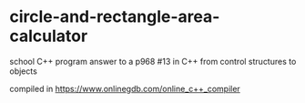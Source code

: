 # circle-and-rectangle-area-calculator
school C++ program
answer to a p968 #13 in C++ from control structures to objects

compiled in https://www.onlinegdb.com/online_c++_compiler
